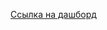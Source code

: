 [Сcылка на дашборд](<https://public.tableau.com/views/_16879689124380/Dashboard?:language=en-US&:display_count=n&:origin=viz_share_link>)
